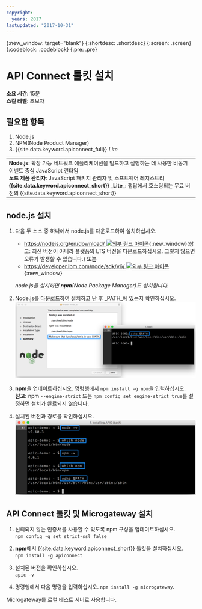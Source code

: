 ```yaml
---
copyright:
  years: 2017
lastupdated: "2017-10-31"
---
```


{:new_window: target="blank"}
{:shortdesc: .shortdesc}
{:screen: .screen}
{:codeblock: .codeblock}
{:pre: .pre}

# API Connect 툴킷 설치
**소요 시간**: 15분  
**스킬 레벨**: 초보자  

## 필요한 항목
1. Node.js
2. NPM(Node Product Manager)
3. {{site.data.keyword.apiconnect_full}} _Lite_

<table>
  <tr><td><b>Node.js</b>: 확장 가능 네트워크 애플리케이션을 빌드하고 실행하는 데 사용한 비동기 이벤트 중심 JavaScript 런타임
    <br>
    <b>노드 제품 관리자</b>: JavaScript 패키지 관리자 및 소프트웨어 레지스트리<br>
    <b>{{site.data.keyword.apiconnect_short}} _Lite_</b>: 랩탑에서 호스팅되는 무료 버전의 {{site.data.keyword.apiconnect_short}}</td></tr>
  </table>  


## node.js 설치
1. 다음 두 소스 중 하나에서 node.js를 다운로드하여 설치하십시오.
   * [https://nodejs.org/en/download/ ![외부 링크 아이콘](../../../icons/launch-glyph.svg "외부 링크 아이콘")](https://nodejs.org/en/download/){:new_window}(참고: 최신 버전이 아니라 플랫폼의 LTS 버전을 다운로드하십시오. 그렇지 않으면 오류가 발생할 수 있습니다.)
      **또는**
   * [https://developer.ibm.com/node/sdk/v6/ ![외부 링크 아이콘](../../../icons/launch-glyph.svg "외부 링크 아이콘")](https://developer.ibm.com/node/sdk/v6/){:new_window}  

    _node.js를 설치하면 **npm**(Node Package Manager)도 설치됩니다_.

2.  Node.js를 다운로드하여 설치하고 난 후 _PATH_에 있는지 확인하십시오.
    ![](images/verify-path.png)  

3. **npm**을 업데이트하십시오. 명령행에서 `npm install -g npm`을 입력하십시오.  
   **참고:** npm `--engine-strict` 또는 `npm config set engine-strict true`를 설정하면 설치가 완료되지 않습니다.


4. 설치된 버전과 경로를 확인하십시오.
   ![](images/screenshot_install_apic-1.png)  



## API Connect 툴킷 및 Microgateway 설치
1. 신뢰되지 않는 인증서를 사용할 수 있도록 npm 구성을 업데이트하십시오.  
   `npm config -g set strict-ssl false`  

2. **npm**에서 {{site.data.keyword.apiconnect_short}} 툴킷을 설치하십시오.  
    `npm install -g apiconnect`

3. 설치된 버전을 확인하십시오.  
    `apic -v`

4. 명령행에서 다음 명령을 입력하십시오. `npm install -g microgateway`.

Microgateway를 로컬 테스트 서버로 사용합니다.
